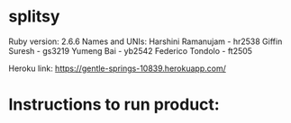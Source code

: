 # splitsy
Ruby version: 2.6.6
Names and UNIs:
Harshini Ramanujam - hr2538
Giffin Suresh - gs3219
Yumeng Bai - yb2542
Federico Tondolo - ft2505

Heroku link: https://gentle-springs-10839.herokuapp.com/

# Instructions to run product:

